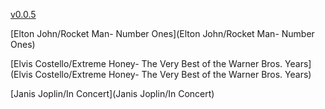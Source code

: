 [v0.0.5](https://github.com/littleflute/m38/edit/master/README.md)

[Elton John/Rocket Man- Number Ones](Elton John/Rocket Man- Number Ones)

[Elvis Costello/Extreme Honey- The Very Best of the Warner Bros. Years](Elvis Costello/Extreme Honey- The Very Best of the Warner Bros. Years)

[Janis Joplin/In Concert](Janis Joplin/In Concert)
